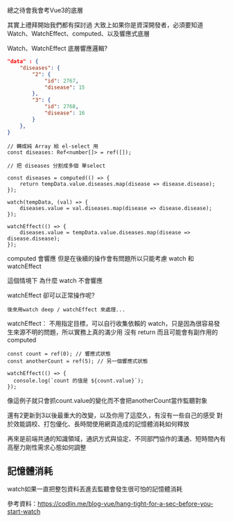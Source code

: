 總之待會我會考Vue3的底層

其實上禮拜開始我們都有探討過
大致上如果你是資深開發者，必須要知道Watch、WatchEffect、computed、以及響應式底層

Watch、WatchEffect
底層響應邏輯?

```json
"data" : {
    "diseases": {
        "2": {
            "id": 2767,
            "disease": 15
        },
        "3": {
            "id": 2768,
            "disease": 16
        }
    },
}
```

```vue
// 轉成純 Array 給 el-select 用
const diseases: Ref<number[]> = ref([]);

// 把 diseases 分割成多個 單select

const diseases = computed(() => {
    return tempData.value.diseases.map(disease => disease.disease);
});

watch(tempData, (val) => {
    diseases.value = val.diseases.map(disease => disease.disease);
});

watchEffect(() => {
    diseases.value = tempData.value.diseases.map(disease => disease.disease);
});
```

computed 會響應  但是在後續的操作會有問題所以只能考慮 watch 和 watchEffect

這個情境下 為什麼  watch 不會響應

watchEffect 卻可以正常操作呢?

`後來用watch deep / watchEffect 來處理...`

watchEffect：
不用指定目標，可以自行收集依賴的 watch，只是因為很容易發生來源不明的問題，所以實務上真的滿少用
沒有 return 而且可能會有副作用的 computed
```
const count = ref(0); // 響應式狀態
const anotherCount = ref(5); // 另一個響應式狀態

watchEffect(() => {
  console.log(`count 的值是 ${count.value}`);
});
```

像這例子就只會抓count.value的變化而不會把anotherCount當作監聽對象

還有2更新到3以後最重大的改變，以及你用了這麼久，有沒有一些自己的感受
對於效能調校、打包優化、長時間使用網頁造成的記憶體消耗如何釋放

再來是前端共通的知識領域，通訊方式與協定、不同部門協作的溝通、短時間內有高壓力剛性需求心態如何調整

## 記憶體消耗
watch如果一直把整包資料丟進去監聽會發生很可怕的記憶體消耗

參考資料：https://codlin.me/blog-vue/hang-tight-for-a-sec-before-you-start-watch
